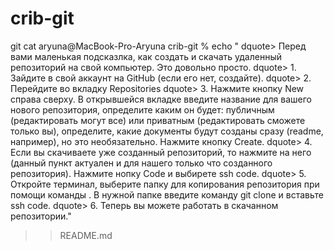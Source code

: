 # crib-git

git cat
aryuna@MacBook-Pro-Aryuna crib-git % echo "
dquote> Перед вами маленькая подсказлка, как создать и скачать удаленный репозиторий на свой компьютер. Это довольно просто. 
dquote> 1. Зайдите в свой аккаунт на GitHub (если его нет, создайте). 
dquote> 2. Перейдите во вкладку Repositories
dquote> 3. Нажмите кнопку New справа сверху. В открывшейся вкладке введите название для вашего нового репозитория, определите каким он будет: публичным (редактировать могут все) или приватным (редактировать сможете только вы), определите, какие документы будут созданы сразу (readme, например), но это необязательно. Нажмите кнопку Create. 
dquote> 4. Если вы скачиваете уже созданный репозиторий, то нажмите на него (данный пункт актуален и для нашего только что созданного репозитория). Нажмите нопку Code и выбирете ssh code. 
dquote> 5. Откройте терминал, выберите папку для копирования репозитория при помощи команды <cd>. В нужной папке введите команду git clone и вставьте ssh code. dquote> 6. Теперь вы можете работать в скачанном репозитории."
>> README.md
